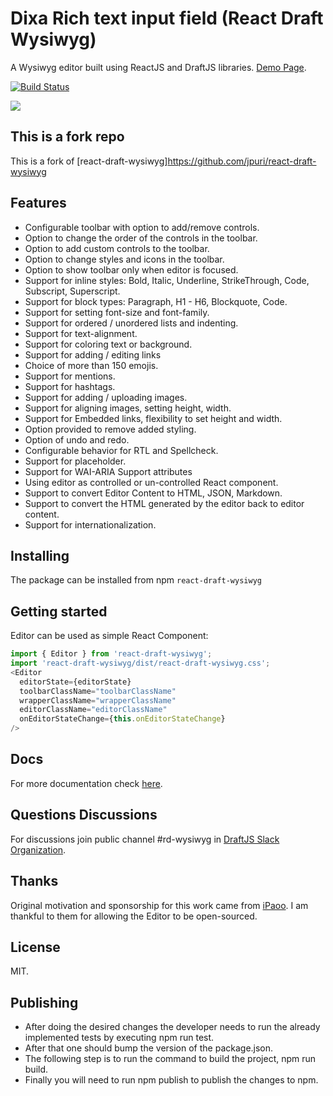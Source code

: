 # Dixa Rich text input field (React Draft Wysiwyg)

A Wysiwyg editor built using ReactJS and DraftJS libraries.
[Demo Page](https://jpuri.github.io/react-draft-wysiwyg).

[![Build Status](https://travis-ci.org/jpuri/react-draft-wysiwyg.svg?branch=master)](https://travis-ci.org/jpuri/react-draft-wysiwyg)

![](http://i.imgur.com/tU7kJ6i.gif)

## This is a fork repo

This is a fork of [react-draft-wysiwyg]https://github.com/jpuri/react-draft-wysiwyg

## Features
- Configurable toolbar with option to add/remove controls.
- Option to change the order of the controls in the toolbar.
- Option to add custom controls to the toolbar.
- Option to change styles and icons in the toolbar.
- Option to show toolbar only when editor is focused.
- Support for inline styles: Bold, Italic, Underline, StrikeThrough, Code, Subscript, Superscript.
- Support for block types: Paragraph, H1 - H6, Blockquote, Code.
- Support for setting font-size and font-family.
- Support for ordered / unordered lists and indenting.
- Support for text-alignment.
- Support for coloring text or background.
- Support for adding / editing links
- Choice of more than 150 emojis.
- Support for mentions.
- Support for hashtags.
- Support for adding / uploading images.
- Support for aligning images, setting height, width.
- Support for Embedded links, flexibility to set height and width.
- Option provided to remove added styling.
- Option of undo and redo.
- Configurable behavior for RTL and Spellcheck.
- Support for placeholder.
- Support for WAI-ARIA Support attributes
- Using editor as controlled or un-controlled React component.
- Support to convert Editor Content to HTML, JSON, Markdown.
- Support to convert the HTML generated by the editor back to editor content.
- Support for internationalization.

## Installing
The package can be installed from npm `react-draft-wysiwyg`

## Getting started
Editor can be used as simple React Component:
```js
import { Editor } from 'react-draft-wysiwyg';
import 'react-draft-wysiwyg/dist/react-draft-wysiwyg.css';
<Editor
  editorState={editorState}
  toolbarClassName="toolbarClassName"
  wrapperClassName="wrapperClassName"
  editorClassName="editorClassName"
  onEditorStateChange={this.onEditorStateChange}
/>
```

## Docs
For more documentation check [here](https://jpuri.github.io/react-draft-wysiwyg/#/docs?_k=jjqinp).

## Questions Discussions
For discussions join public channel #rd-wysiwyg in [DraftJS Slack Organization](https://draftjs.herokuapp.com/).

## Thanks
Original motivation and sponsorship for this work came from [iPaoo](http://www.ipaoo.com/). I am thankful to them for allowing the Editor to be open-sourced.

## License
MIT.

## Publishing
 - After doing the desired changes the developer needs to run the already implemented tests by executing npm run test.
 - After that one should bump the version of the package.json.
 - The following step is to run the command to build the project, npm run build.
 - Finally you will need to run npm publish to publish the changes to npm.


